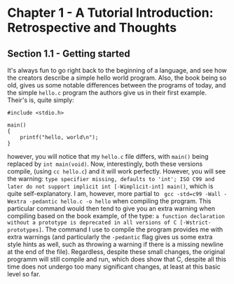 # Chapter 1 - A Tutorial Introduction: Retrospective and Thoughts

## Section 1.1 - Getting started
It's always fun to go right back to the beginning of a language, and see how the creators describe a simple hello world program. Also, the book being so old, gives us some notable differences between the programs of today, and the simple `hello.c` program the authors give us in their first example. Their's is, quite simply:
```
#include <stdio.h>

main()
{
    printf("hello, world\n");
}
```

however, you will notice that my `hello.c` file differs, with `main()` being replaced by `int main(void)`. Now, interestingly, both these versions compile, (using `cc hello.c`) and it will work perfectly. However, you will see the warning: `type specifier missing, defaults to 'int'; ISO C99 and later do not support implicit int [-Wimplicit-int] main()`, which is quite self-explanatory. I am, however, more partial to ` gcc -std=c99 -Wall -Wextra -pedantic hello.c -o hello` when compiling the program. This particular command would then tend to give you an extra warning when compiling based on the book example, of the type: `a function declaration without a prototype is deprecated in all versions of C [-Wstrict-prototypes]`. The command I use to compile the program provides me with extra warnings (and particularly the `-pedantic` flag gives us some extra style hints as well, such as throwing a warning if there is a missing newline at the end of the file). Regardless, despite these small changes, the original programm will still compile and run, which does show that C, despite all this time does not undergo too many significant changes, at least at this basic level so far.